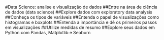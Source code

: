 #Data Science: analise e visualização de dados
##Entre na área de ciência de dados (data science)
##Explore dados com exploratory data analysis
##Conheça os tipos de variáveis
##Entenda o papel de visualizações como histogramas e boxplots
##Entenda a importância e dê os primeiros passos em visualizações
##Utilize medidas de resumo
##Explore seus dados em Python com Pandas, Matplotlib e Seaborn
